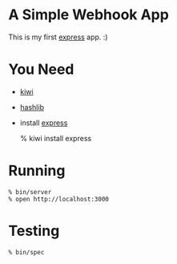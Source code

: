 A Simple Webhook App
====================

This is my first [express][express] app. :)

You Need
========

* [kiwi][kiwi]
* [hashlib][hashlib]
* install [express][express]

    % kiwi install express

Running
========

    % bin/server
    % open http://localhost:3000

Testing
=======

    % bin/spec

[kiwi]: http://github.com/visionmedia/kiwi
[hashlib]: http://github.com/brainfucker/hashlib
[express]: http://github.com/visionmedia/express
